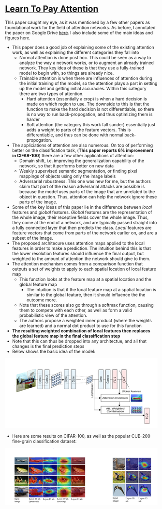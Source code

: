 # [Learn To Pay Attention](https://arxiv.org/pdf/1804.02391.pdf)
This paper caught my eye, as it was mentioned by a few other papers as foundational work for the field of attention networks. As before, I annotated the paper on Google Drive [here](https://drive.google.com/file/d/1TRhsDf49GaSD87txaIRqAU0gPkz2ZQju/view?usp=sharing). I also include some of the main ideas and figures here.

- This paper does a good job of explaining some of the existing attention work, as well as explaining the different categories they fall into
    - Normal attention is done post hoc. This could be seen as a way to analyze the way a network works, or to augment an already trained network. They key idea of these is that they use a fully-trained model to begin with, so things are already nice.
    - Trainable attention is when there are influences of attention during the initial training of the model, so the attention plays a part in setting up the model and getting initial accuracies. Within this category there are two types of attention.
        - Hard attention (essentially a crop) is when a hard decision is made on which region to use. The downside to this is that the function to make the hard decision is not differentiable, so there is no way to run back-propogation, and thus optimizing them is harder
        - Soft attention (the category this work fall sunder) essentially just adds a weight to parts of the feature vectors. This is differentiable, and thus can be done with normal back-propogation.
- The appliciations of attention are also numerous. On top of performing better on the classification task, (**This paper reports 6% improvement in CIFAR-100**) there are a few other applications of attention:
    - Domain shift, i.e. improving the generalization capability of the network, so that it performs better on new data
    - Weakly supervised semantic segmentation, or finding pixel mappings of objects using only the image labels
    - Adversarial robustness. This one was new for me, but the authors claim that part of the reason adversarial attacks are possible is because the model uses parts of the image that are unrelated to the object in question. Thus, attention can help the network ignore these parts of the image.
- Some of the key ideas of this paper lie in the difference between *local* features and *global* features. *Global* features are the representation of the whole image, their receptive fields cover the whole image. Thus, they come at the end of a network, and are typically passed straight into a fully connected layer that then predicts the class. *Local* features are feature vectors that come from parts of the network earlier on, and are a subset of the image.
- The proposed architecure uses attention maps applied to the local features in order to make a prediction. The intuition behind this is that the lower resolution features should influence the final output, but weighted to the amount of attention the network should give to them.
- The attention mechanism comes from a comparison function that outputs a set of weights to apply to each spatial location of local feature map
    - This function looks at the feature map at a spatial location and the global feature map
        - The intuition is that if the local feature map at a spatial location is similar to the global feature, then it should influence the the outcome more. 
    - Note that these scores also go through a softmax function, causing them to compete with each other, as well as form a valid probabilistic view of the attention.
    - The authors propose a weighted inner product (where the weights are learned) and a normal dot product to use for this function
- **The resulting weighted combination of local features then replaces the global feature map in the final classification step**
- Note that this can thus be dropped into any architectue, and all that changes is the final prediction steps
- Below shows the basic idea of the model:

![fig1](./imgs/fig1.png)

- Here are some results on CIFAR-100, as well as the popular CUB-200 fine-grain classification dataset:

![results](./imgs/paper_results.png)


